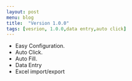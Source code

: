 ```yaml
---
layout: post
menu: blog
title:  "Version 1.0.0"
tags: [vesrion, 1.0.0,data entry,auto click]
---
```

* Easy Configuration.
* Auto Click.
* Auto Fill.
* Data Entry
* Excel import/export